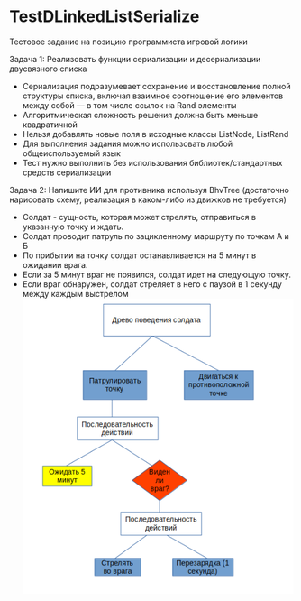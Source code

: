 # TestDLinkedListSerialize
 Тестовое задание на позицию программиста игровой логики

 Задача 1: Реализовать функции сериализации и десериализации двусвязного списка
* Сериализация подразумевает сохранение и восстановление полной структуры списка, включая взаимное соотношение его элементов между собой — в том числе ссылок на Rand элементы
* Алгоритмическая сложность решения должна быть меньше квадратичной
* Нельзя добавлять новые поля в исходные классы ListNode, ListRand
* Для выполнения задания можно использовать любой общеиспользуемый язык
* Тест нужно выполнить без использования библиотек/стандартных средств сериализации


Задача 2: Напишите ИИ  для противника используя BhvTree (достаточно нарисовать схему, реализация в каком-либо из движков не требуется)
* Солдат - сущность, которая может стрелять, отправиться в указанную точку и ждать.
* Солдат проводит патруль по зацикленному маршруту по точкам А и Б
* По прибытии на точку солдат останавливается на 5 минут в ожидании врага.
* Если за 5 минут враг не появился, солдат идет на следующую точку.
* Если враг обнаружен, солдат стреляет в него с паузой в 1 секунду между каждым выстрелом
![Второе задание](https://github.com/Breakdown08/TestDLinkedListSerialize/blob/main/BhvTree.png)
